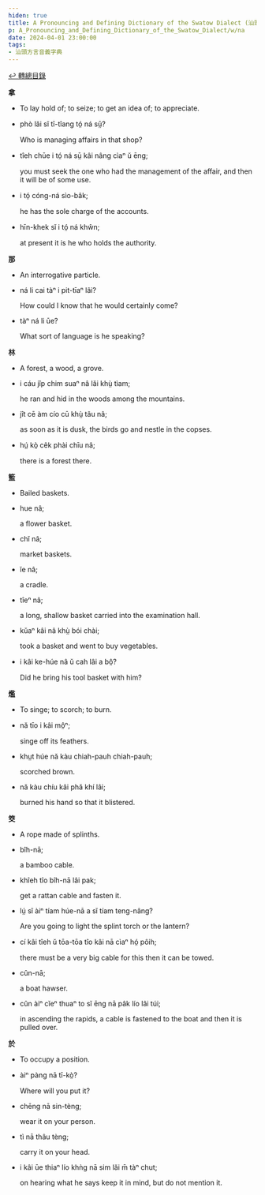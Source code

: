 ```yaml
---
hiden: true
title: A Pronouncing and Defining Dictionary of the Swatow Dialect (汕頭方言音義字典) / na
p: A_Pronouncing_and_Defining_Dictionary_of_the_Swatow_Dialect/w/na
date: 2024-04-01 23:00:00
tags: 
- 汕頭方言音義字典
---
```


[↩️ 轉總目錄](/A_Pronouncing_and_Defining_Dictionary_of_the_Swatow_Dialect)


**拿**
- To lay hold of; to seize; to get an idea of; to appreciate.

- phò lăi sĭ tī-tîang tó̤ ná sṳ̄?

  Who is managing affairs in that shop?

- tîeh chūe i tó̤ ná sṳ̄ kâi nâng cìaⁿ ŭ ēng;

  you must seek the one who had the management of the affair, and then it will be of some use.

- i tó̤ cóng-ná sìo-bâk;

  he has the sole charge of the accounts.

- hīn-khek sĭ i tó̤ ná khŵn;

  at present it is he who holds the authority.

**那**
- An interrogative particle.

- ná li cai tàⁿ i pit-tīaⁿ lâi?

  How could I know that he would certainly come?

- tàⁿ ná li ūe?

  What sort of language is he speaking? 

**林**
- A forest, a wood, a grove.

- i cáu jîp chim suaⁿ nâ lăi khṳ̀ tìam;

  he ran and hid in the woods among the mountains.

- jît cē àm cío cū khṳ̀ tâu nâ;

  as soon as it is dusk, the birds go and nestle in the copses.

- hṳ́ kò̤ cêk phài chīu nâ;

  there is a forest there.

**籃**
- Bailed baskets.

- hue nâ;

  a flower basket.

- chĭ nâ;

  market baskets.

- ĭe nâ;

  a cradle.

- tîeⁿ nâ;

  a long, shallow basket carried into the examination hall.

- kŭaⁿ kâi nâ khṳ̀ bói chài;

  took a basket and went to buy vegetables.

- i kâi ke-húe nâ ŭ cah lâi a bô̤?

  Did he bring his tool basket with him?

**爁**
- To singe; to scorch; to burn.

- nă tīo i kâi mô̤ⁿ;

  singe off its feathers.

- khṳt húe nă kàu chiah-pauh chiah-pauh;

  scorched brown.

- nă kàu chíu kâi phă khí lâi;

  burned his hand so that it blistered.

**筊**
- A rope made of splinths.

- bîh-nā;

  a bamboo cable.

- khîeh tîo bîh-nā lâi pak;

  get a rattan cable and fasten it.

- lṳ́ sĭ àiⁿ tíam húe-nā a sĭ tíam teng-nâng?

  Are you going to light the splint torch or the lantern?

- cí kâi tîeh ŭ tōa-tōa tîo kâi nā cìaⁿ hó̤ pôih;

  there must be a very big cable for this then it can be towed.

- cûn-nā;

  a boat hawser.

- cûn àiⁿ cĭeⁿ thuaⁿ to sĭ ēng nā pâk lío lâi túi;

  in ascending the rapids, a cable is fastened to the boat and then it is pulled over.

**於**
- To occupy a position.

- àiⁿ pàng nā tī-kò̤?

  Where will you put it?

- chēng nā sin-tèng;

  wear it on your person.

- tì nā thâu tèng;

  carry it on your head.

- i kâi ūe thiaⁿ lío khǹg nā sim lăi m̄ tàⁿ chut;

  on hearing what he says keep it in mind, but do not mention it.